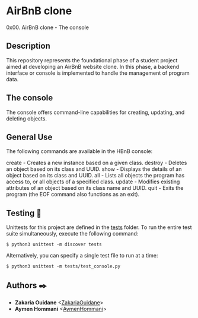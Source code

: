 # AirBnB clone

0x00. AirBnB clone - The console

## Description

This repository represents the foundational phase of a student project aimed at developing an AirBnB website clone. In this phase, a backend interface or console is implemented to handle the management of program data.

## The console

The console offers command-line capabilities for creating, updating, and deleting objects.

## General Use

The following commands are available in the HBnB console:

create - Creates a new instance based on a given class.
destroy - Deletes an object based on its class and UUID.
show - Displays the details of an object based on its class and UUID.
all - Lists all objects the program has access to, or all objects of a specified class.
update - Modifies existing attributes of an object based on its class name and UUID.
quit - Exits the program (the EOF command also functions as an exit).


## Testing :straight_ruler:

Unittests for this project are defined in the [tests](./tests) 
folder. To run the entire test suite simultaneously, execute the following command:

```
$ python3 unittest -m discover tests
```

Alternatively, you can specify a single test file to run at a time:

```
$ python3 unittest -m tests/test_console.py
```

## Authors :black_nib:
* **Zakaria Ouidane** <[ZakariaOuidane](https://github.com/ouidane)>
* **Aymen Hommani** <[AymenHommani](https://github.com/Crosspii)>
